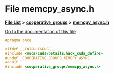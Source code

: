 

# File memcpy\_async.h

[**File List**](files.md) **>** [**cooperative\_groups**](dir_53530ff3f1b052ab68c04b2b54c680d7.md) **>** [**memcpy\_async.h**](memcpy__async_8h.md)

[Go to the documentation of this file](memcpy__async_8h.md)


```C++
#pragma once

#ifdef __INTELLISENSE__
#include <muda/cuda/details/hack_cuda_define>
#undef _COOPERATIVE_GROUPS_MEMCPY_ASYNC
#endif
#include <cooperative_groups/memcpy_async.h>
```


